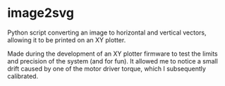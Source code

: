 # image2svg 
Python script converting an image to horizontal and vertical vectors, allowing it to be printed on an XY plotter.

Made during the development of an XY plotter firmware to test the limits and precision of the system (and for fun). 
It allowed me to notice a small drift caused by one of the motor driver torque, which I subsequently calibrated.
